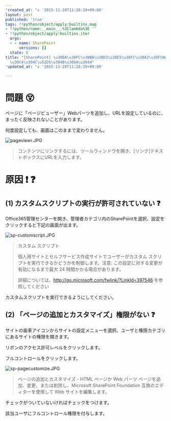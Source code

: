 ```yaml
---
'created_at: ': '2015-11-20T11:28:19+09:00'
layout: post
published: 'true'
tags: !!python/object/apply:builtins.map
- !!python/name:__main__.%3Clambda%3E ''
- !!python/object/apply:builtins.iter
  args:
  - - name: SharePoint
      versions: []
  state: 0
title: "[SharePoint] \u30DA\u30FC\u30B8\u30D3\u30E5\u30FC\u30A2\u30FCWeb\u30D1\u30FC\
  \u30C4\u304C\u52D5\u304B\u306A\u3044"
'updated_at: ': '2015-11-20T11:28:19+09:00'

---
```

# 問題 :dizzy_face:   
  
ページに「ページビューザー」Webパーツを追加し、URLを設定しているのに、まったく反映されないことがあります。  
  
何度設定しても、画面はこのままで変わりません。  
  
![pageviewr.JPG](/assets/images/b26bde9d-2877-26cc-620f-1b2ad651f1c6.jpeg)  
  
> コンテンツにリンクするには、ツールウィンドウを開き、[リンク]テキストボックスにURLを入力します。  
  
# 原因 :exclamation: :question:   
  
## (1) カスタムスクリプトの実行が許可されていない :question:   
  
Office365管理センターを開き、管理者カテゴリ内のSharePointを選択、設定をクリックすると下記の画面が出ます。  
  
![sp-customscript.JPG](/assets/images/78ac144d-d2d5-71c4-bbe5-7c95e3074826.jpeg)  
  
> カスタム スクリプト   
>  
> 個人用サイトとセルフサービス作成サイトでユーザーがカスタム スクリプトを実行できるかどうかを制御します。注意: この設定に対する変更が有効になるまで最大 24 時間かかる場合があります。  
>  
> 詳細については、http://go.microsoft.com/fwlink/?LinkId=397546 を参照してください  
  
カスタムスクリプトを実行できるようにしてください。  
  
## (2) 「ページの追加とカスタマイズ」権限がない :question:   
  
サイトの歯車アイコンからサイトの設定メニューを選択、ユーザと権限カテゴリにあるサイトの権限を開きます。  
  
リボンのアクセス許可レベルをクリックします。  
  
フルコントロールをクリックします。  
  
![sp-pagecustomize.JPG](/assets/images/671d4981-7ae2-7029-a8e7-f82ee518e060.jpeg)  
  
> ページの追加とカスタマイズ  -  HTML ページか Web パーツ ページを追加、変更、または削除し、Microsoft SharePoint Foundation 互換のエディターを使用して Web サイトを編集します。   
  
チェックがついていないければチェックをつけます。  
  
該当ユーザにフルコントロール権限を付与します。  
  
